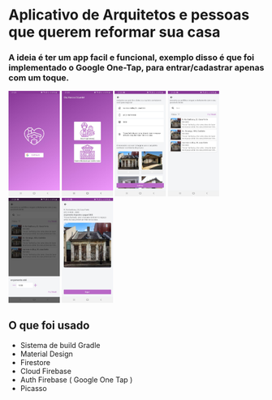 # Aplicativo de Arquitetos e pessoas que querem reformar sua casa
 
 
### A ideia é ter um app facil e funcional, exemplo disso é que foi implementado o Google One-Tap, para entrar/cadastrar apenas com um toque. 
  
<img src="https://github.com/MarcosEduardoJr/casa-moderna/blob/master/6.jpeg" width="20%" height="20%"> <img src="https://github.com/MarcosEduardoJr/casa-moderna/blob/master/1.jpeg" width="20%" height="20%">  <img src="https://github.com/MarcosEduardoJr/casa-moderna/blob/master/2.jpeg" width="20%" height="20%">  <img src="https://github.com/MarcosEduardoJr/casa-moderna/blob/master/3.jpeg" width="20%" height="20%">  <img src="https://github.com/MarcosEduardoJr/casa-moderna/blob/master/4.jpeg" width="20%" height="20%">  <img src="https://github.com/MarcosEduardoJr/casa-moderna/blob/master/5.jpeg" width="20%" height="20%">  
 


## O que foi usado
* Sistema de build Gradle 
* Material Design
* Firestore
* Cloud Firebase
* Auth Firebase ( Google One Tap ) 
* Picasso 
